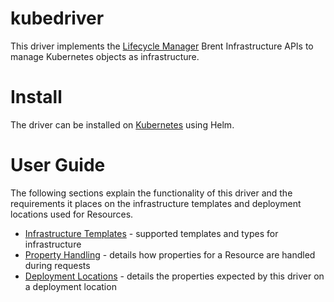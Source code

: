 # kubedriver

This driver implements the [Lifecycle Manager](http://servicelifecyclemanager.com/2.1.0/) Brent Infrastructure APIs to manage Kubernetes objects as infrastructure.

# Install

The driver can be installed on [Kubernetes](./k8s-install.md) using Helm.

# User Guide

The following sections explain the functionality of this driver and the requirements it places on the infrastructure templates and deployment locations used for Resources.

- [Infrastructure Templates](./user-guide/infrastructure-templates.md) - supported templates and types for infrastructure
- [Property Handling](./user-guide/property-handling.md) - details how properties for a Resource are handled during requests
- [Deployment Locations](./user-guide/deployment-locations.md) - details the properties expected by this driver on a deployment location
